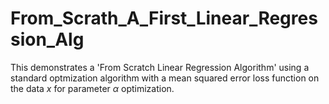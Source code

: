# From_Scrath_A_First_Linear_Regression_Alg

This demonstrates a 'From Scratch Linear Regression Algorithm' using a standard optmization algorithm with a mean squared error loss function on the data $x$ for parameter $\alpha$ optimization. 
